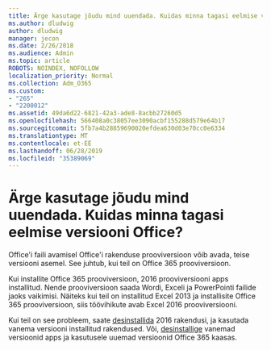 ```yaml
---
title: Ärge kasutage jõudu mind uuendada. Kuidas minna tagasi eelmise versiooni Office?
ms.author: dludwig
author: dludwig
manager: jecon
ms.date: 2/26/2018
ms.audience: Admin
ms.topic: article
ROBOTS: NOINDEX, NOFOLLOW
localization_priority: Normal
ms.collection: Adm_O365
ms.custom:
- "265"
- "2200012"
ms.assetid: 49da6d22-6821-42a3-ade8-8acbb27260d5
ms.openlocfilehash: 566408a0c38057ee3090acbf155288d579e64b17
ms.sourcegitcommit: 5fb7a4b28859690020efdea630d03e70cc0e6334
ms.translationtype: MT
ms.contentlocale: et-EE
ms.lasthandoff: 06/28/2019
ms.locfileid: "35389069"
---
```

# <a name="dont-force-me-to-upgrade-how-do-i-go-back-to-the-previous-office-version"></a>Ärge kasutage jõudu mind uuendada. Kuidas minna tagasi eelmise versiooni Office?

Office'i faili avamisel Office'i rakenduse prooviversioon võib avada, teise versiooni asemel. See juhtub, kui teil on Office 365 prooviversioon.
  
Kui installite Office 365 prooviversioon, 2016 prooviversiooni apps installitud. Nende prooviversioon saada Wordi, Exceli ja PowerPointi failide jaoks vaikimisi. Näiteks kui teil on installitud Excel 2013 ja installisite Office 365 prooviversioon, siis töövihikute avab Excel 2016 prooviversiooni.
  
Kui teil on see probleem, saate [desinstallida](https://support.office.com/article/9dd49b83-264a-477a-8fcc-2fdf5dbf61d8.aspx) 2016 rakendusi, ja kasutada vanema versiooni installitud rakendused. Või, [desinstallige](https://support.office.com/article/9dd49b83-264a-477a-8fcc-2fdf5dbf61d8.aspx) vanemad versioonid apps ja kasutusele uuemad versioonid Office 365 kaasas.
